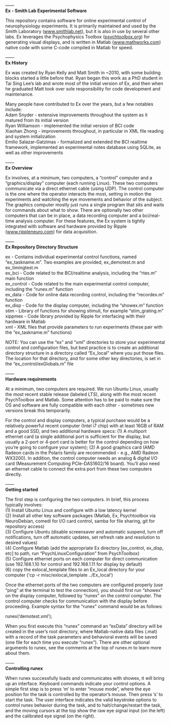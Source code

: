 —— <BR>
<B>Ex - Smith Lab Experimental Software</B><BR>

This repository contains software for online experimental control of neurophysiology experiments. It is primarily maintained and used by the Smith Laboratory (<A HREF="www.smithlab.net">www.smithlab.net</A>), but it is also in use by several other labs. Ex leverages the Psychophysics Toolbox (<A HREF="psychtoolbox.org">psychtoolbox.org</A>) for generating visual displays, and is written in Matlab (<A HREF="www.mathworks.com">www.mathworks.com</A>) native code with some C-code compiled in Matlab for speed.<P>

—— <BR>
<B>Ex History</B> <BR>

Ex was created by Ryan Kelly and Matt Smith in ~2010, with some building blocks started a little before that. Ryan began this work as a PhD student in Tai Sing Lee’s lab and wrote most of the initial version of Ex, and then when he graduated Matt took over sole responsibility for code development and maintenance.<P>

Many people have contributed to Ex over the years, but a few notables include:<BR>
Adam Snyder - extensive improvements throughout the system as it matured from its initial version<BR>
Ryan Williamson - implemented the initial version of BCI code<BR>
Xiaohan Zhong - improvements throughout, in particular in XML file reading and system initialization<BR>
Emilio Salazar-Gatzimas - formalized and extended the BCI realtime framework, implemented an experimental notes database using SQLite, as well as other improvements<BR>

——<BR>
<B>Ex Overview</B><BR>

Ex involves, at a minimum, two computers, a “control” computer and a “graphics/display” computer (each running Linux). These two computers communicate via a direct ethernet cable (using UDP). The control computer is the one where the operator interacts the most, setting in motion the experiments and watching the eye movements and behavior of the subject. The graphics computer mostly just runs a single program that sits and waits for commands about what to show. There are optionally two other computers that can be in place, a data recording computer and a bci/real-time analysis computer. For these features, the Ex system is tightly integrated with software and hardware provided by Ripple (<A HREF="www.rippleneuro.com">www.rippleneuro.com</A>) for data acquisition.<P>

——<BR>
<B>Ex Repository Directory Structure</B><BR>

ex - Contains individual experimental control functions, named “ex_taskname.m”. Two examples are provided, ex_demotest.m and ex_timingtest.m<BR>
ex_bci - Code related to the BCI/realtime analysis, including the “rtex.m” main function<BR>
ex_control - Code related to the main experimental control computer, including the “runex.m” function<BR>
ex_data - Code for online data recording control, including the “recordex.m” function<BR>
ex_disp - Code for the display computer, including the “showex.m” function<BR>
stim - Library of functions for showing stimuli, for example “stim_grating.m”<BR>
xippmex - Code library provided by Ripple for interfacing with their hardware in Matlab<BR>
xml - XML files that provide parameters to run experiments (these pair with the “ex_taskname.m” functions)<BR>


NOTE: You can use the “ex” and “xml” directories to store your experimental control and configuration files, but best practice is to create an additional directory structure in a directory called “Ex_local” where you put those files. The location for that directory, and for some other key directories, is set in the “ex_control/exGlobals.m” file<P>

——<BR>
<B>Hardware requirements</B><BR>

At a minimum, two computers are required. We run Ubuntu Linux, usually the most recent stable release (labeled LTS), along with the most recent PsychToolbox and Matlab. Some attention has to be paid to make sure the OS and software are fully compatible with each other - sometimes new versions break this temporarily.<P>

For the control and display computers, a typical purchase would be a relatively powerful recent computer (Intel i7 chip) with at least 16GB of RAM and a good SSD, and two additional hardware specs: (1) A multiport ethernet card (a single additional port is sufficient for the display, but usually a 2-port or 4-port card is better for the control depending on how you’re going to configure your system); (2) A good graphics card (AMD Radeon cards in the Polaris family are recommended - e.g., AMD Radeon WX3200). In addition, the control computer needs an analog & digital I/O card (Measurement Computing PCIe-DAS1602/16 board). You’ll also need an ethernet cable to connect the extra port from these two computers directly.<P>

——<BR>
<B>Getting started</B><BR>

The first step is configuring the two computers. In brief, this process typically involves:<BR>
(1) Install Ubuntu Linux and configure with a low latency kernel<BR>
(2) Install all other key software packages (Matlab, Ex, Psychtoolbox via NeuroDebian, comedi for I/O card control, samba for file sharing, git for repository access)<BR>
(3) Configure Ubuntu (disable screensaver and automatic suspend, turn off notifications, turn off automatic updates, set refresh rate and resolution to desired values)<BR>
(4) Configure Matlab (add the appropriate Ex directory [ex_control, ex_disp, etc] to path, run “PsychLinuxConfiguration” from PsychToolbox)<BR>
(5) Configure ethernet ports on each computer for direct communication (use 192.168.1.10 for control and 192.168.1.11 for display by default)<BR>
(6) copy the exlocal_template files to an Ex_local directory for your computer ('cp -r misc/exlocal_template ../Ex_local')

Once the ethernet ports of the two computers are configured properly (use “ping” at the terminal to test the connection), you should first run “showex” on the display computer, followed by “runex” on the control computer. The control computer checks for communication with the display before proceeding. Example syntax for the “runex” command would be as follows:<P>

runex(‘demotest.xml’);<BR>

When you first execute this “runex” command an “exData” directory will be created in the user’s root directory, where Matlab-native data files (.mat) with a record of the task parameters and behavioral events will be saved (one file for each time you execute “runex”). There are other optional arguments to runex, see the comments at the top of runex.m to learn more about them.<P>

——<BR>
<B>Controlling runex</B><BR>

When runex successfully loads and communicates with showex, it will bring up an interface. Keyboard commands indicate your control options. A simple first step is to press ‘m’ to enter “mouse mode”, where the eye position for the task is controlled by the operator’s mouse. Then press ’s’ to start the task. The user interface indicates the valid keystroke options to control runex behavior during the task, and to halt/change/restart the task, and the moving cursors at the top show the raw eye signal input (on the left) and the calibrated eye signal (on the right).<P>
